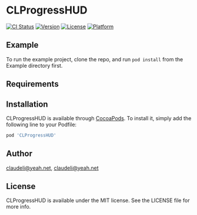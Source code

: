 # CLProgressHUD

[![CI Status](https://img.shields.io/travis/claudeli@yeah.net/CLProgressHUD.svg?style=flat)](https://travis-ci.org/claudeli@yeah.net/CLProgressHUD)
[![Version](https://img.shields.io/cocoapods/v/CLProgressHUD.svg?style=flat)](https://cocoapods.org/pods/CLProgressHUD)
[![License](https://img.shields.io/cocoapods/l/CLProgressHUD.svg?style=flat)](https://cocoapods.org/pods/CLProgressHUD)
[![Platform](https://img.shields.io/cocoapods/p/CLProgressHUD.svg?style=flat)](https://cocoapods.org/pods/CLProgressHUD)

## Example

To run the example project, clone the repo, and run `pod install` from the Example directory first.

## Requirements

## Installation

CLProgressHUD is available through [CocoaPods](https://cocoapods.org). To install
it, simply add the following line to your Podfile:

```ruby
pod 'CLProgressHUD'
```

## Author

claudeli@yeah.net, claudeli@yeah.net

## License

CLProgressHUD is available under the MIT license. See the LICENSE file for more info.

